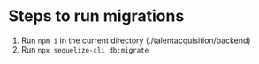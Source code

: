 # Steps to run migrations

1. Run `npm i` in the current directory (./talentacquisition/backend)
2. Run `npx sequelize-cli db:migrate`
